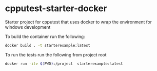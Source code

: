 # cpputest-starter-docker
Starter project for cpputest that uses docker to wrap the environment for windows development

To build the container run the following:

```bash
docker build . -t starterexample:latest
``` 

To run the tests run the following from project root 

```bash
docker run -itv $(PWD):/project  starterexample:latest
```
